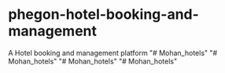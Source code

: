 # phegon-hotel-booking-and-management
A Hotel booking and management platform
"# Mohan_hotels" 
"# Mohan_hotels" 
"# Mohan_hotels" 
"# Mohan_hotels" 
